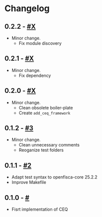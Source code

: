 # Changelog

## 0.2.2 - [#X](https://github.com/openfisca-ceq/pull/X)

* Minor change.
  - Fix module discovery


## 0.2.1 - [#X](https://github.com/openfisca-ceq/pull/X)

* Minor change.
  - Fix dependency

## 0.2.0 - [#X](https://github.com/openfisca-ceq/pull/X)

* Minor change.
  - Clean obsolete boiler-plate
  - Create `add_ceq_framework`

## 0.1.2 - [#3](https://github.com/openfisca-ceq/pull/3)

* Minor change.
  - Clean unnecessary comments
  - Reoganize test folders

## 0.1.1 - [#2](https://github.com/openfisca-ceq/pull/2)

* Adapt test syntax to openfisca-core 25.2.2
* Improve Makefile

## 0.1.0 - [#](https://github.com/openfisca-ceq)

* Fisrt implementation of CEQ

